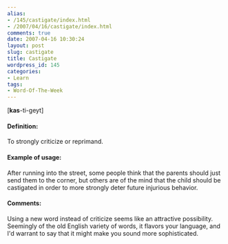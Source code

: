 ```yaml
---
alias:
- /145/castigate/index.html
- /2007/04/16/castigate/index.html
comments: true
date: 2007-04-16 10:30:24
layout: post
slug: castigate
title: Castigate
wordpress_id: 145
categories:
- Learn
tags:
- Word-Of-The-Week
---
```


[**kas**-ti-geyt]


#### Definition:


To strongly criticize or reprimand.



#### Example of usage:


After running into the street, some people think that the parents should just send them to the corner, but others are of the mind that the child should be castigated in order to more strongly deter future injurious behavior.



#### Comments:


Using a new word instead of criticize seems like an attractive possibility.  Seemingly of the old English variety of words, it flavors your language, and I'd warrant to say that it might make you sound more sophisticated.
